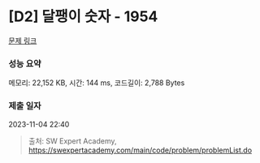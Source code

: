 # [D2] 달팽이 숫자 - 1954 

[문제 링크](https://swexpertacademy.com/main/code/problem/problemDetail.do?contestProbId=AV5PobmqAPoDFAUq) 

### 성능 요약

메모리: 22,152 KB, 시간: 144 ms, 코드길이: 2,788 Bytes

### 제출 일자

2023-11-04 22:40



> 출처: SW Expert Academy, https://swexpertacademy.com/main/code/problem/problemList.do